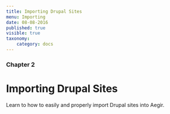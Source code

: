 ```yaml
---
title: Importing Drupal Sites
menu: Importing
date: 08-08-2016
published: true
visible: true
taxonomy:
    category: docs
---
```


### Chapter 2

# Importing Drupal Sites

Learn to how to easily and properly import Drupal sites into Aegir.
